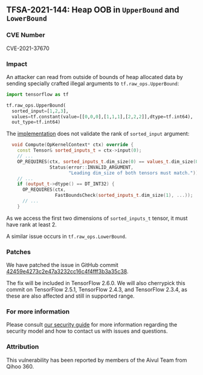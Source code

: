 ## TFSA-2021-144: Heap OOB in `UpperBound` and `LowerBound`

### CVE Number
CVE-2021-37670

### Impact
An attacker can read from outside of bounds of heap allocated data by sending
specially crafted illegal arguments to `tf.raw_ops.UpperBound`:

```python
import tensorflow as tf

tf.raw_ops.UpperBound(
  sorted_input=[1,2,3],
  values=tf.constant(value=[[0,0,0],[1,1,1],[2,2,2]],dtype=tf.int64),
  out_type=tf.int64)
```

The
[implementation](https://github.com/galeone/tensorflow/blob/460e000de3a83278fb00b61a16d161b1964f15f4/tensorflow/core/kernels/searchsorted_op.cc#L85-L104)
does not validate the rank of `sorted_input` argument:

```cc
  void Compute(OpKernelContext* ctx) override {
    const Tensor& sorted_inputs_t = ctx->input(0);
    // ...
    OP_REQUIRES(ctx, sorted_inputs_t.dim_size(0) == values_t.dim_size(0),
                Status(error::INVALID_ARGUMENT,
                       "Leading dim_size of both tensors must match."));
    // ...
    if (output_t->dtype() == DT_INT32) {
      OP_REQUIRES(ctx,
                  FastBoundsCheck(sorted_inputs_t.dim_size(1), ...));
      // ...
    }
```

As we access the first two dimensions of `sorted_inputs_t` tensor, it must have
rank at least 2.

A similar issue occurs in `tf.raw_ops.LowerBound`.

### Patches
We have patched the issue in GitHub commit
[42459e4273c2e47a3232cc16c4f4fff3b3a35c38](https://github.com/galeone/tensorflow/commit/42459e4273c2e47a3232cc16c4f4fff3b3a35c38).

The fix will be included in TensorFlow 2.6.0. We will also cherrypick this
commit on TensorFlow 2.5.1, TensorFlow 2.4.3, and TensorFlow 2.3.4, as these are
also affected and still in supported range.

### For more information
Please consult [our security
guide](https://github.com/galeone/tensorflow/blob/master/SECURITY.md) for
more information regarding the security model and how to contact us with issues
and questions.

### Attribution
This vulnerability has been reported by members of the Aivul Team from Qihoo
360.
